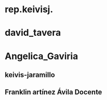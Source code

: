 # rep.keivisj.
# david_tavera
# Angelica_Gaviria
## keivis-jaramillo
## Franklin artínez Ávila Docente
